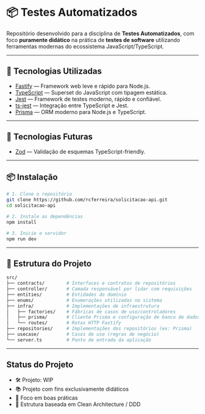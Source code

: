 # 📦 Testes Automatizados

Repositório desenvolvido para a disciplina de **Testes Automatizados**, com foco **puramente didático** na prática de **testes de software** utilizando ferramentas modernas do ecossistema JavaScript/TypeScript.

---

## 🚀 Tecnologias Utilizadas

- [Fastify](https://www.fastify.io/) — Framework web leve e rápido para Node.js.
- [TypeScript](https://www.typescriptlang.org/) — Superset do JavaScript com tipagem estática.
- [Jest](https://jestjs.io/) — Framework de testes moderno, rápido e confiável.
- [ts-jest](https://kulshekhar.github.io/ts-jest/) — Integração entre TypeScript e Jest.
- [Prisma](https://www.prisma.io/) — ORM moderno para Node.js e TypeScript.

---

## 🚀 Tecnologias Futuras

- [Zod](https://zod.dev/) — Validação de esquemas TypeScript-friendly.

---

## 📦 Instalação

```bash
# 1. Clone o repositório
git clone https://github.com/rcferreira/solicitacao-api.git
cd solicitacao-api

# 2. Instale as dependências
npm install

# 3. Inicie o servidor
npm run dev
```

---

## 📁 Estrutura do Projeto

```bash
src/
├── contracts/        # Interfaces e contratos de repositórios
├── controller/       # Camada responsável por lidar com requisições
├── entities/         # Entidades do domínio
├── enums/            # Enumerações utilizadas no sistema
├── infra/            # Implementações de infraestrutura
│   ├── factories/    # Fábricas de casos de uso/controladores
│   ├── prisma/       # Cliente Prisma e configuração de banco de dados
│   └── routes/       # Rotas HTTP Fastify
├── repositories/     # Implementações dos repositórios (ex: Prisma)
├── usecase/          # Casos de uso (regras de negócio)
└── server.ts         # Ponto de entrada da aplicação
```

---

## Status do Projeto

- 🛠️ Projeto: WIP
- 📚 Projeto com fins exclusivamente didáticos
- 🧪 Foco em boas práticas
- 🧱 Estrutura baseada em Clean Architecture / DDD
